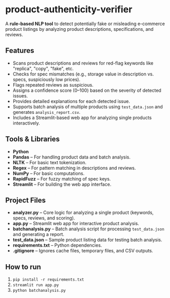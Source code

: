 # product-authenticity-verifier

A **rule-based NLP tool** to detect potentially fake or misleading e-commerce product listings by analyzing product descriptions, specifications, and reviews.

## Features
- Scans product descriptions and reviews for red-flag keywords like "replica", "copy", "fake", etc.
- Checks for spec mismatches (e.g., storage value in description vs. specs, suspiciously low prices).
- Flags repeated reviews as suspicious.
- Assigns a confidence score (0–100) based on the severity of detected issues.
- Provides detailed explanations for each detected issue.
- Supports batch analysis of multiple products using `test_data.json` and generates `analysis_report.csv`.
- Includes a Streamlit-based web app for analyzing single products interactively.

## Tools & Libraries
- **Python**
- **Pandas** – For handling product data and batch analysis.
- **NLTK** – For basic text tokenization.
- **Regex** – For pattern matching in descriptions and reviews.
- **NumPy** – For basic computations.
- **RapidFuzz** – For fuzzy matching of spec keys.
- **Streamlit** – For building the web app interface.

## Project Files
- **analyzer.py** – Core logic for analyzing a single product (keywords, specs, reviews, and scoring).
- **app.py** – Streamlit web app for interactive product analysis.
- **batchanalysis.py** – Batch analysis script for processing `test_data.json` and generating a report.
- **test_data.json** – Sample product listing data for testing batch analysis.
- **requirements.txt** – Python dependencies.
- **.gitignore** – Ignores cache files, temporary files, and CSV outputs.

## How to run
1. `pip install -r requirements.txt`
2. `streamlit run app.py`
3. `python batchanalysis.py`
